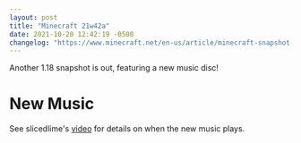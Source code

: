 ```yaml
---
layout: post
title: "Minecraft 21w42a"
date: 2021-10-20 12:42:19 -0500
changelog: "https://www.minecraft.net/en-us/article/minecraft-snapshot-21w42a"
---
```


Another 1.18 snapshot is out, featuring a new music disc!

# New Music

See slicedlime's [video](https://youtu.be/mGf2tv-T3C0?t=100) for details on when the new music plays.

